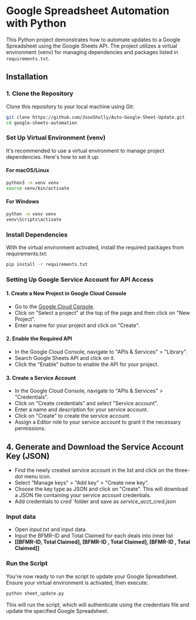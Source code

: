 # Google Spreadsheet Automation with Python

This Python project demonstrates how to automate updates to a Google Spreadsheet using the Google Sheets API. The project utilizes a virtual environment (venv) for managing dependencies and packages listed in `requirements.txt`.

## Installation

### 1. Clone the Repository

Clone this repository to your local machine using Git:

```bash
git clone https://github.com/JoseSholly/Auto-Google-Sheet-Update.git
cd google-sheets-automation
```
### Set Up Virtual Environment (venv)
It's recommended to use a virtual environment to manage project dependencies. Here's how to set it up:

#### For macOS/Linux

``` bash
python3 -m venv venv
source venv/bin/activate
```

#### For Windows

``` bash
python -m venv venv
venv\Scripts\activate
```
### Install Dependencies
With the virtual environment activated, install the required packages from requirements.txt:

``` bash 
pip install -r requirements.txt
```

### Setting Up Google Service Account for API Access

#### 1. Create a New Project in Google Cloud Console

- Go to the [Google Cloud Console](https://console.cloud.google.com/).
- Click on "Select a project" at the top of the page and then click on "New Project".
- Enter a name for your project and click on "Create".

#### 2. Enable the Required API
- In the Google Cloud Console, navigate to "APIs & Services" > "Library".
- Search Google Sheets API and click on it.
- Click the "Enable" button to enable the API for your project.

#### 3. Create a Service Account
- In the Google Cloud Console, navigate to "APIs & Services" > "Credentials".
- Click on "Create credentials" and select "Service account".
- Enter a name and description for your service account.
- Click on "Create" to create the service account.
- Assign a Editor role to your service account to grant it the necessary permissions.

## 4. Generate and Download the Service Account Key (JSON)
- Find the newly created service account in the list and click on the three-dot menu icon.
- Select "Manage keys" > "Add key" > "Create new key".
- Choose the key type as JSON and click on "Create". This will download a JSON file containing your service account credentials.
- Add credentials to *cred* `folder and save as *service_acct_cred.json*

### Input data
- Open *input.txt* and input data
- Input the BFMR-ID and Total Claimed for each deals into inner list
- **[[BFMR-ID, Total Claimed], [BFMR-ID , Total Claimed], [BFMR-ID , Total Claimed]]**


### Run the Script
You're now ready to run the script to update your Google Spreadsheet. Ensure your virtual environment is activated, then execute:
``` bash
python sheet_update.py
```

This will run the script, which will authenticate using the credentials file and update the specified Google Spreadsheet.
